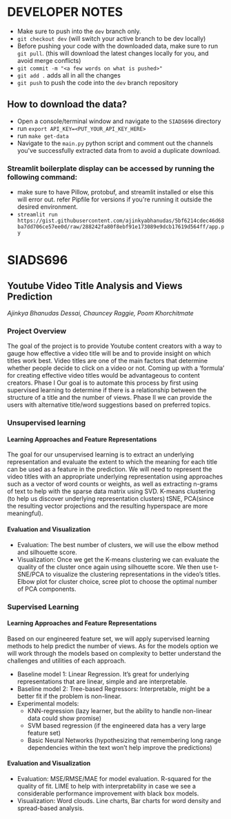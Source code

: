 # DEVELOPER NOTES
- Make sure to push into the `dev` branch only.
- `git checkout dev` (will switch your active branch to be dev locally)
- Before pushing your code with the downloaded data, make sure to run `git pull`. (this will download the latest changes locally for you, and avoid merge conflicts)
- `git commit -m "<a few words on what is pushed>"`
- `git add .` adds all in all the changes
- `git push` to push the code into the `dev` branch repository

## How to download the data?
- Open a console/terminal window and navigate to the `SIADS696` directory
- run `export API_KEY=<PUT_YOUR_API_KEY_HERE>` 
- run `make get-data`
- Navigate to the `main.py` python script and comment out the channels you've successfully extracted data from to avoid a duplicate download.

### Streamlit boilerplate display can be accessed by running the following command:
- make sure to have Pillow, protobuf, and streamlit installed or else this will error out. refer Pipfile for versions if you're running it outside the desired environment.
- `streamlit run https://gist.githubusercontent.com/ajinkyabhanudas/5bf6214cdec46d68ba7dd706ce57ee0d/raw/288242fa80f8ebf91e173089e9dcb17619d564ff/app.py
` 

# SIADS696
## Youtube Video Title Analysis and Views Prediction
<i>Ajinkya Bhanudas Dessai, Chauncey Raggie, Poom Khorchitmate</i>

### Project Overview
The goal of the project is to provide Youtube content creators with a way to gauge how effective a video title will be and to provide insight on which titles work best. Video titles are one of the main factors that determine whether people decide to click on a video or not. Coming up with a ‘formula’ for creating effective video titles would be advantageous to content creators. Phase I Our goal is to automate this process by first using supervised learning to determine if there is a relationship between the structure of a title and the number of views. Phase II we can provide the users with alternative title/word suggestions based on preferred topics.
### Unsupervised learning
#### Learning Approaches and Feature Representations
The goal for our unsupervised learning is to extract an underlying representation and evaluate the extent to which the meaning for each title can be used as a feature in the prediction. We will need to represent the video titles with an appropriate underlying representation using approaches such as a vector of word counts or weights, as well as extracting n-grams of text to help with the sparse data matrix using SVD.
K-means clustering (to help us discover underlying representation clusters)
tSNE, PCA(since the resulting vector projections and the resulting hyperspace are more meaningful).
#### Evaluation and Visualization
- Evaluation:
 The  best number of clusters, we will use the elbow method and silhouette score. 
- Visualization:
Once we get the K-means clustering we can evaluate the quality of the cluster once again using silhouette score. We then use t-SNE/PCA to visualize the clustering representations in the video’s titles.
Elbow plot for cluster choice, scree plot to choose the optimal number of PCA components.
### Supervised Learning
#### Learning Approaches and Feature Representations
Based on our engineered feature set, we will apply supervised learning methods to help predict the number of views. As for the models option we will work through the models based on complexity to better understand the challenges and utilities of each approach.
- Baseline model 1: Linear Regression. It’s great for underlying representations that are linear, simple and are interpretable.
- Baseline model 2: Tree-based Regressors: Interpretable, might be a better fit if the problem is non-linear.
- Experimental models:
  - KNN-regression (lazy learner, but the ability to handle non-linear data could show promise)
  - SVM based regression (if the engineered data has a very large feature set)
  - Basic Neural Networks (hypothesizing that remembering long range dependencies within the text won’t help improve the predictions)
#### Evaluation and Visualization
- Evaluation:
MSE/RMSE/MAE for model evaluation.
R-squared for the quality of fit.
LIME to help with interpretability in case we see a considerable performance improvement with  black box models.
- Visualization:
Word clouds.
Line charts, Bar charts for word density and spread-based analysis.
